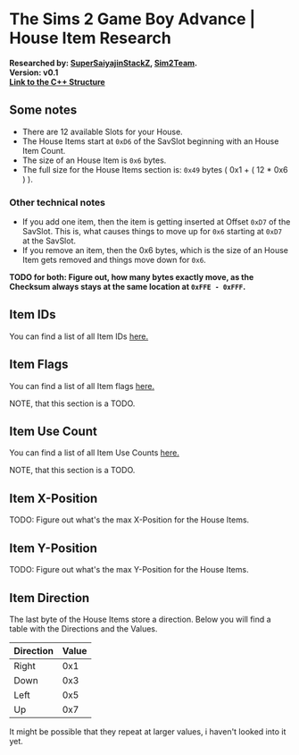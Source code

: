 # The Sims 2 Game Boy Advance | House Item Research

<div>
	<b>Researched by: <a href="https://github.com/SuperSaiyajinStackZ">SuperSaiyajinStackZ</a>, <a href="https://github.com/Sim2Team">Sim2Team</a>.</b><br>
	<b>Version: v0.1</b><br>
	<b><a href="https://github.com/Sim2Team/Sim2Research/blob/main/Structures/GBA/HouseItem.cpp">Link to the C++ Structure</a></b><br>
</div>


## Some notes

* There are 12 available Slots for your House.
* The House Items start at `0xD6` of the SavSlot beginning with an House Item Count.
* The size of an House Item is `0x6` bytes.
* The full size for the House Items section is: `0x49` bytes ( 0x1 + ( 12 * 0x6 ) ).

### Other technical notes

* If you add one item, then the item is getting inserted at Offset `0xD7` of the SavSlot. This is, what causes things to move up for `0x6` starting at `0xD7` at the SavSlot.
* If you remove an item, then the 0x6 bytes, which is the size of an House Item gets removed and things move down for `0x6`.

**TODO for both: Figure out, how many bytes exactly move, as the Checksum always stays at the same location at `0xFFE - 0xFFF`.**



## Item IDs

You can find a list of all Item IDs <a href="https://github.com/Sim2Team/Sim2Research/blob/main/Research/GBA/Item.md#item-id-list">here.</a>



## Item Flags

You can find a list of all Item flags <a href="https://github.com/Sim2Team/Sim2Research/blob/main/Research/GBA/Item.md#item-flags">here.</a>

NOTE, that this section is a TODO.



## Item Use Count

You can find a list of all Item Use Counts <a href="https://github.com/Sim2Team/Sim2Research/blob/main/Research/GBA/Item.md#item-use-count">here.</a>

NOTE, that this section is a TODO.



## Item X-Position

TODO: Figure out what's the max X-Position for the House Items.



## Item Y-Position

TODO: Figure out what's the max Y-Position for the House Items.



## Item Direction

The last byte of the House Items store a direction. Below you will find a table with the Directions and the Values.

| Direction | Value |
| --------- | ----- |
| Right     | 0x1   |
| Down      | 0x3   |
| Left      | 0x5   |
| Up        | 0x7   |

It might be possible that they repeat at larger values, i haven't looked into it yet.